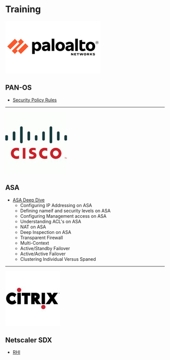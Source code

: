 # Training

![Palo-Alto](./img/palo-logo.png)

## PAN-OS

* [Security Policy Rules](./palo/security-policy.md)

---

![Cisco](./img/cisco-logo.png)

## ASA

* [ASA Deep Dive](./cisco/asa.md)
    * Configuring IP Addressing on ASA
    * Defining nameif and security levels on ASA
    * Configuring Management access on ASA
    * Understanding ACL's on ASA
    * NAT on ASA
    * Deep Inspection on ASA
    * Transparent Firewall
    * Multi-Context
    * Active/Standby Failover
    * Active/Active Failover
    * Clustering Individual Versus Spaned

---

![Citrix](./img/citrix-logo.png)

## Netscaler SDX

* [RHI](./citrix/RHI.md)